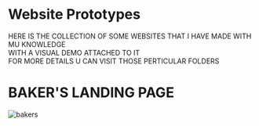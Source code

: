 # Website Prototypes

HERE IS THE COLLECTION OF SOME WEBSITES THAT I HAVE MADE WITH MU KNOWLEDGE <BR>
WITH A VISUAL DEMO ATTACHED TO IT <BR>
FOR MORE DETAILS U CAN VISIT THOSE PERTICULAR FOLDERS

  # BAKER'S LANDING PAGE 
![bakers](https://user-images.githubusercontent.com/78648366/216812721-d276ead9-ee49-418b-a714-5c417adf1d7d.gif)
